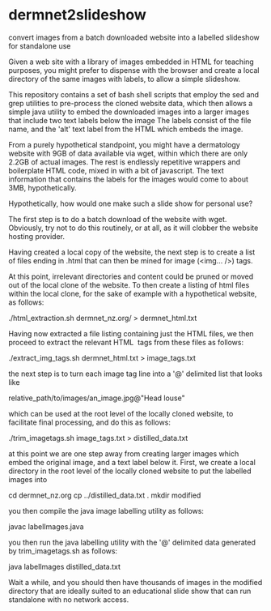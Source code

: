 # dermnet2slideshow
convert images from a batch downloaded website into a labelled slideshow for standalone use

Given a web site with a library of images embedded in HTML for teaching purposes, you might prefer to dispense with the browser and create a local directory of the same images with labels, to allow a simple slideshow.

This repository contains a set of bash shell scripts that employ the sed and grep utilities to pre-process the cloned website data, which then allows a simple java utility to embed the downloaded images into a larger images that include two text labels below the image The labels consist of the file name, and the 'alt' text label from the HTML which embeds the image. 

From a purely hypothetical standpoint, you might have a dermatology website with 9GB of data available via wget, within which there are only 2.2GB of actual images. The rest is endlessly repetitive wrappers and boilerplate HTML code, mixed in with a bit of javascript. The text information that contains the labels for the images would come to about 3MB, hypothetically.

Hypothetically, how would one make such a slide show for personal use?

The first step is to do a batch download of the website with wget. Obviously, try not to do this routinely, or at all, as it will clobber the website hosting provider.

Having created a local copy of the website, the next step is to create a list of files ending in .html that can then be mined for image (<img... />) tags.

At this point, irrelevant directories and content could be pruned or moved out of the local clone of the website. To then create a listing of html files within the local clone, for the sake of example with a hypothetical website, as follows:

./html_extraction.sh dermnet_nz.org/ > dermnet_html.txt

Having now extracted a file listing containing just the HTML files, we then proceed to extract the relevant HTML <img> tags from these files as follows:

./extract_img_tags.sh dermnet_html.txt > image_tags.txt

the next step is to turn each image tag line into a '@' delimited list that looks like

relative_path/to/images/an_image.jpg@"Head louse"

which can be used at the root level of the locally cloned website, to facilitate final processing, and do this as follows:

./trim_imagetags.sh image_tags.txt > distilled_data.txt

at this point we are one step away from creating larger images which embed the original image, and a text label below it. First, we create a local directory in the root level of the locally cloned website to put the labelled images into

cd dermnet_nz.org
cp ../distilled_data.txt .
mkdir modified

you then compile the java image labelling utility as follows:

javac labelImages.java

you then run the java labelling utility with the '@' delimited data generated by trim_imagetags.sh as follows:

java labelImages distilled_data.txt

Wait a while, and you should then have thousands of images in the modified directory that are ideally suited to an educational slide show that can run standalone with no network access.
